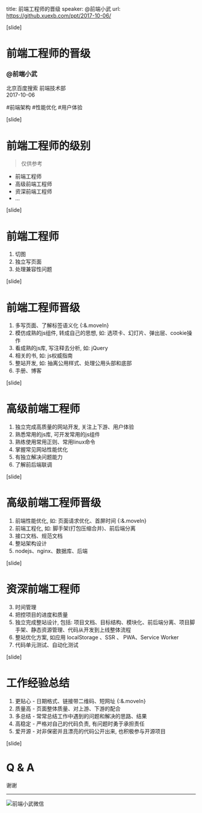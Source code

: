 title: 前端工程师的晋级
speaker: @前端小武
url: https://github.xuexb.com/ppt/2017-10-06/

[slide]
# 前端工程师的晋级
### @前端小武
北京百度搜索 前端技术部  
2017-10-06  
<p class="text-success">
#前端架构 #性能优化 #用户体验
</p>

[slide]
# 前端工程师的级别

> 仅供参考

- 前端工程师
- 高级前端工程师
- 资深前端工程师
- ...

[slide]
# 前端工程师

1. 切图
2. 独立写页面
3. 处理兼容性问题

[slide]
# 前端工程师晋级

1. 多写页面、了解标签语义化 {:&.moveIn}
2. 模仿成熟的js组件, 转成自己的思想, 如: 选项卡、幻灯片、弹出层、cookie操作
3. 看成熟的js库, 写注释去分析, 如: jQuery
4. 相关的书, 如: js权威指南
5. 整站开发, 如: 抽离公用样式、处理公用头部和底部
6. 手册、博客

[slide]
# 高级前端工程师

1. 独立完成高质量的网站开发, 关注上下游、用户体验
1. 熟悉常用的js库, 可开发常用的js组件
4. 熟练使用常用正则、常用linux命令
3. 掌握常见网站性能优化
3. 有独立解决问题能力
4. 了解前后端联调

[slide]
# 高级前端工程师晋级

1. 前端性能优化, 如: 页面请求优化、首屏时间 {:&.moveIn}
2. 前端工程化, 如: 脚手架(打包压缩合并)、前后端分离
5. 接口文档、规范文档
6. 整站架构设计
1. nodejs、nginx、数据库、后端

[slide]
# 资深前端工程师

3. 时间管理
4. 把控项目的进度和质量
1. 独立完成整站设计, 包括: 项目文档、目标结构、模块化、前后端分离、项目脚手架、静态资源管理、代码从开发到上线整体流程
1. 整站优化方案, 如应用 localStorage 、SSR 、 PWA、Service Worker
1. 代码单元测试、自动化测试

[slide]
# 工作经验总结

1. 更贴心 - 日期格式、链接带二维码、短网址  {:&.moveIn}
1. 质量高 - 页面整体质量、对上游、下游的配合
1. 多总结 - 常常总结工作中遇到的问题和解决的思路、结果
1. 高稳定 - 严格对自己的代码负责, 有问题时勇于承担责任
2. 爱开源 - 对非保密并且漂亮的代码公开出来, 也积极参与开源项目

[slide]
# Q & A

谢谢

---

![前端小武微信](//static.cdn.xuexb.com/i/20171004/nMj3gH3rXIx8mU7CPphFgf3l.png?imageslim)


















